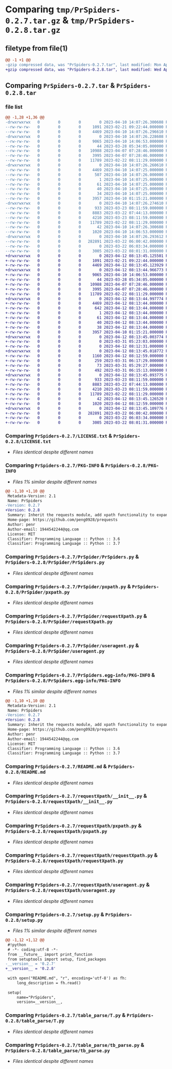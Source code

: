 # Comparing `tmp/PrSpiders-0.2.7.tar.gz` & `tmp/PrSpiders-0.2.8.tar.gz`

## filetype from file(1)

```diff
@@ -1 +1 @@
-gzip compressed data, was "PrSpiders-0.2.7.tar", last modified: Mon Apr 10 14:07:26 2023, max compression
+gzip compressed data, was "PrSpiders-0.2.8.tar", last modified: Wed Apr 12 08:13:45 2023, max compression
```

## Comparing `PrSpiders-0.2.7.tar` & `PrSpiders-0.2.8.tar`

### file list

```diff
@@ -1,28 +1,36 @@
-drwxrwxrwx   0        0        0        0 2023-04-10 14:07:26.300608 PrSpiders-0.2.7/
--rw-rw-rw-   0        0        0     1091 2023-02-21 09:22:44.000000 PrSpiders-0.2.7/LICENSE.txt
--rw-rw-rw-   0        0        0     4469 2023-04-10 14:07:26.296610 PrSpiders-0.2.7/PKG-INFO
-drwxrwxrwx   0        0        0        0 2023-04-10 14:07:26.228608 PrSpiders-0.2.7/PrSpider/
--rw-rw-rw-   0        0        0     9065 2023-04-10 14:06:53.000000 PrSpiders-0.2.7/PrSpider/PrSpiders.py
--rw-rw-rw-   0        0        0       44 2023-03-28 05:34:05.000000 PrSpiders-0.2.7/PrSpider/__init__.py
--rw-rw-rw-   0        0        0    10988 2023-04-07 07:28:46.000000 PrSpiders-0.2.7/PrSpider/pxpath.py
--rw-rw-rw-   0        0        0     3995 2023-04-07 07:28:46.000000 PrSpiders-0.2.7/PrSpider/requestXpath.py
--rw-rw-rw-   0        0        0    11789 2023-02-22 08:11:29.000000 PrSpiders-0.2.7/PrSpider/useragent.py
-drwxrwxrwx   0        0        0        0 2023-04-10 14:07:26.260610 PrSpiders-0.2.7/PrSpiders.egg-info/
--rw-rw-rw-   0        0        0     4469 2023-04-10 14:07:25.000000 PrSpiders-0.2.7/PrSpiders.egg-info/PKG-INFO
--rw-rw-rw-   0        0        0      507 2023-04-10 14:07:26.000000 PrSpiders-0.2.7/PrSpiders.egg-info/SOURCES.txt
--rw-rw-rw-   0        0        0        1 2023-04-10 14:07:25.000000 PrSpiders-0.2.7/PrSpiders.egg-info/dependency_links.txt
--rw-rw-rw-   0        0        0       61 2023-04-10 14:07:25.000000 PrSpiders-0.2.7/PrSpiders.egg-info/entry_points.txt
--rw-rw-rw-   0        0        0       40 2023-04-10 14:07:25.000000 PrSpiders-0.2.7/PrSpiders.egg-info/requires.txt
--rw-rw-rw-   0        0        0       34 2023-04-10 14:07:25.000000 PrSpiders-0.2.7/PrSpiders.egg-info/top_level.txt
--rw-rw-rw-   0        0        0     3957 2023-04-10 01:15:21.000000 PrSpiders-0.2.7/README.md
-drwxrwxrwx   0        0        0        0 2023-04-10 14:07:26.274610 PrSpiders-0.2.7/requestXpath/
--rw-rw-rw-   0        0        0      933 2023-03-23 08:11:59.000000 PrSpiders-0.2.7/requestXpath/__init__.py
--rw-rw-rw-   0        0        0     8883 2023-03-22 07:44:13.000000 PrSpiders-0.2.7/requestXpath/pxpath.py
--rw-rw-rw-   0        0        0     4210 2023-03-23 08:11:59.000000 PrSpiders-0.2.7/requestXpath/requestXpath.py
--rw-rw-rw-   0        0        0    11789 2023-02-22 08:11:29.000000 PrSpiders-0.2.7/requestXpath/useragent.py
--rw-rw-rw-   0        0        0       42 2023-04-10 14:07:26.300608 PrSpiders-0.2.7/setup.cfg
--rw-rw-rw-   0        0        0     1020 2023-04-10 14:06:53.000000 PrSpiders-0.2.7/setup.py
-drwxrwxrwx   0        0        0        0 2023-04-10 14:07:26.293612 PrSpiders-0.2.7/table_parse/
--rw-rw-rw-   0        0        0   282891 2023-03-22 06:00:42.000000 PrSpiders-0.2.7/table_parse/T.py
--rw-rw-rw-   0        0        0        0 2023-03-22 06:03:34.000000 PrSpiders-0.2.7/table_parse/__init__.py
--rw-rw-rw-   0        0        0     3005 2023-03-22 08:01:31.000000 PrSpiders-0.2.7/table_parse/tb_parse.py
+drwxrwxrwx   0        0        0        0 2023-04-12 08:13:45.125501 PrSpiders-0.2.8/
+-rw-rw-rw-   0        0        0     1091 2023-02-21 09:22:44.000000 PrSpiders-0.2.8/LICENSE.txt
+-rw-rw-rw-   0        0        0     4469 2023-04-12 08:13:45.123929 PrSpiders-0.2.8/PKG-INFO
+drwxrwxrwx   0        0        0        0 2023-04-12 08:13:44.966773 PrSpiders-0.2.8/PrSpider/
+-rw-rw-rw-   0        0        0     9065 2023-04-10 14:06:53.000000 PrSpiders-0.2.8/PrSpider/PrSpiders.py
+-rw-rw-rw-   0        0        0       44 2023-03-28 05:34:05.000000 PrSpiders-0.2.8/PrSpider/__init__.py
+-rw-rw-rw-   0        0        0    10988 2023-04-07 07:28:46.000000 PrSpiders-0.2.8/PrSpider/pxpath.py
+-rw-rw-rw-   0        0        0     3995 2023-04-07 07:28:46.000000 PrSpiders-0.2.8/PrSpider/requestXpath.py
+-rw-rw-rw-   0        0        0    11789 2023-02-22 08:11:29.000000 PrSpiders-0.2.8/PrSpider/useragent.py
+drwxrwxrwx   0        0        0        0 2023-04-12 08:13:44.997774 PrSpiders-0.2.8/PrSpiders.egg-info/
+-rw-rw-rw-   0        0        0     4469 2023-04-12 08:13:44.000000 PrSpiders-0.2.8/PrSpiders.egg-info/PKG-INFO
+-rw-rw-rw-   0        0        0      642 2023-04-12 08:13:44.000000 PrSpiders-0.2.8/PrSpiders.egg-info/SOURCES.txt
+-rw-rw-rw-   0        0        0        1 2023-04-12 08:13:44.000000 PrSpiders-0.2.8/PrSpiders.egg-info/dependency_links.txt
+-rw-rw-rw-   0        0        0       61 2023-04-12 08:13:44.000000 PrSpiders-0.2.8/PrSpiders.egg-info/entry_points.txt
+-rw-rw-rw-   0        0        0       40 2023-04-12 08:13:44.000000 PrSpiders-0.2.8/PrSpiders.egg-info/requires.txt
+-rw-rw-rw-   0        0        0       38 2023-04-12 08:13:44.000000 PrSpiders-0.2.8/PrSpiders.egg-info/top_level.txt
+-rw-rw-rw-   0        0        0     3957 2023-04-10 01:15:21.000000 PrSpiders-0.2.8/README.md
+drwxrwxrwx   0        0        0        0 2023-04-12 08:13:45.003774 PrSpiders-0.2.8/pkg/
+-rw-rw-rw-   0        0        0        0 2023-03-31 05:23:03.000000 PrSpiders-0.2.8/pkg/__init.py
+-rw-rw-rw-   0        0        0        0 2023-04-12 08:12:31.000000 PrSpiders-0.2.8/pkg/__init__.py
+drwxrwxrwx   0        0        0        0 2023-04-12 08:13:45.018772 PrSpiders-0.2.8/pkg/prspider/
+-rw-rw-rw-   0        0        0     1160 2023-04-12 08:12:59.000000 PrSpiders-0.2.8/pkg/prspider/PrSpider_CMD.py
+-rw-rw-rw-   0        0        0      259 2023-03-31 06:17:29.000000 PrSpiders-0.2.8/pkg/prspider/PrSpider_run.py
+-rw-rw-rw-   0        0        0       73 2023-03-31 05:29:27.000000 PrSpiders-0.2.8/pkg/prspider/__init__.py
+-rw-rw-rw-   0        0        0      492 2023-03-31 06:15:13.000000 PrSpiders-0.2.8/pkg/prspider/start.py
+drwxrwxrwx   0        0        0        0 2023-04-12 08:13:45.093775 PrSpiders-0.2.8/requestXpath/
+-rw-rw-rw-   0        0        0      933 2023-03-23 08:11:59.000000 PrSpiders-0.2.8/requestXpath/__init__.py
+-rw-rw-rw-   0        0        0     8883 2023-03-22 07:44:13.000000 PrSpiders-0.2.8/requestXpath/pxpath.py
+-rw-rw-rw-   0        0        0     4210 2023-03-23 08:11:59.000000 PrSpiders-0.2.8/requestXpath/requestXpath.py
+-rw-rw-rw-   0        0        0    11789 2023-02-22 08:11:29.000000 PrSpiders-0.2.8/requestXpath/useragent.py
+-rw-rw-rw-   0        0        0       42 2023-04-12 08:13:45.126520 PrSpiders-0.2.8/setup.cfg
+-rw-rw-rw-   0        0        0     1020 2023-04-12 08:12:59.000000 PrSpiders-0.2.8/setup.py
+drwxrwxrwx   0        0        0        0 2023-04-12 08:13:45.109776 PrSpiders-0.2.8/table_parse/
+-rw-rw-rw-   0        0        0   282891 2023-03-22 06:00:42.000000 PrSpiders-0.2.8/table_parse/T.py
+-rw-rw-rw-   0        0        0        0 2023-03-22 06:03:34.000000 PrSpiders-0.2.8/table_parse/__init__.py
+-rw-rw-rw-   0        0        0     3005 2023-03-22 08:01:31.000000 PrSpiders-0.2.8/table_parse/tb_parse.py
```

### Comparing `PrSpiders-0.2.7/LICENSE.txt` & `PrSpiders-0.2.8/LICENSE.txt`

 * *Files identical despite different names*

### Comparing `PrSpiders-0.2.7/PKG-INFO` & `PrSpiders-0.2.8/PKG-INFO`

 * *Files 1% similar despite different names*

```diff
@@ -1,10 +1,10 @@
 Metadata-Version: 2.1
 Name: PrSpiders
-Version: 0.2.7
+Version: 0.2.8
 Summary: Inherit the requests module, add xpath functionality to expand the API, and handle request failures and retries
 Home-page: https://github.com/peng0928/prequests
 Author: penr
 Author-email: 1944542244@qq.com
 License: MIT
 Classifier: Programming Language :: Python :: 3.6
 Classifier: Programming Language :: Python :: 3.7
```

### Comparing `PrSpiders-0.2.7/PrSpider/PrSpiders.py` & `PrSpiders-0.2.8/PrSpider/PrSpiders.py`

 * *Files identical despite different names*

### Comparing `PrSpiders-0.2.7/PrSpider/pxpath.py` & `PrSpiders-0.2.8/PrSpider/pxpath.py`

 * *Files identical despite different names*

### Comparing `PrSpiders-0.2.7/PrSpider/requestXpath.py` & `PrSpiders-0.2.8/PrSpider/requestXpath.py`

 * *Files identical despite different names*

### Comparing `PrSpiders-0.2.7/PrSpider/useragent.py` & `PrSpiders-0.2.8/PrSpider/useragent.py`

 * *Files identical despite different names*

### Comparing `PrSpiders-0.2.7/PrSpiders.egg-info/PKG-INFO` & `PrSpiders-0.2.8/PrSpiders.egg-info/PKG-INFO`

 * *Files 1% similar despite different names*

```diff
@@ -1,10 +1,10 @@
 Metadata-Version: 2.1
 Name: PrSpiders
-Version: 0.2.7
+Version: 0.2.8
 Summary: Inherit the requests module, add xpath functionality to expand the API, and handle request failures and retries
 Home-page: https://github.com/peng0928/prequests
 Author: penr
 Author-email: 1944542244@qq.com
 License: MIT
 Classifier: Programming Language :: Python :: 3.6
 Classifier: Programming Language :: Python :: 3.7
```

### Comparing `PrSpiders-0.2.7/README.md` & `PrSpiders-0.2.8/README.md`

 * *Files identical despite different names*

### Comparing `PrSpiders-0.2.7/requestXpath/__init__.py` & `PrSpiders-0.2.8/requestXpath/__init__.py`

 * *Files identical despite different names*

### Comparing `PrSpiders-0.2.7/requestXpath/pxpath.py` & `PrSpiders-0.2.8/requestXpath/pxpath.py`

 * *Files identical despite different names*

### Comparing `PrSpiders-0.2.7/requestXpath/requestXpath.py` & `PrSpiders-0.2.8/requestXpath/requestXpath.py`

 * *Files identical despite different names*

### Comparing `PrSpiders-0.2.7/requestXpath/useragent.py` & `PrSpiders-0.2.8/requestXpath/useragent.py`

 * *Files identical despite different names*

### Comparing `PrSpiders-0.2.7/setup.py` & `PrSpiders-0.2.8/setup.py`

 * *Files 1% similar despite different names*

```diff
@@ -1,12 +1,12 @@
 #!python
 # -*- coding:utf-8 -*-
 from __future__ import print_function
 from setuptools import setup, find_packages
-__version__ = '0.2.7'
+__version__ = '0.2.8'
 
 with open("README.md", "r", encoding='utf-8') as fh:
     long_description = fh.read()
 
 setup(
     name="PrSpiders",
     version=__version__,
```

### Comparing `PrSpiders-0.2.7/table_parse/T.py` & `PrSpiders-0.2.8/table_parse/T.py`

 * *Files identical despite different names*

### Comparing `PrSpiders-0.2.7/table_parse/tb_parse.py` & `PrSpiders-0.2.8/table_parse/tb_parse.py`

 * *Files identical despite different names*

